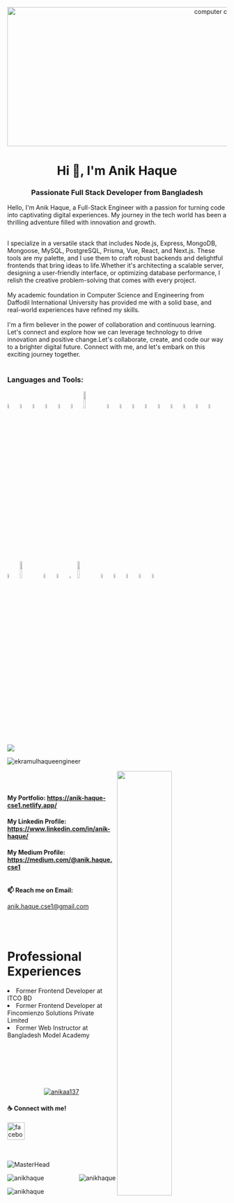 <p align="center" ><img alt="computer coding a men" src="https://i.ibb.co/34c7Hvj/Capture.png" width="1000" height="320" /></p>
<h1 align="center">Hi 👋, I'm Anik Haque</h1>
<h3 align="center"> Passionate Full Stack Developer from Bangladesh</h3>


<p>Hello, I'm Anik Haque, a Full-Stack Engineer with a passion for turning code into captivating digital experiences. My journey in the tech world has been a thrilling adventure filled with innovation and growth.
<br>
  <br>
  
 I specialize in a versatile stack that includes Node.js, Express, MongoDB, Mongoose, MySQL, PostgreSQL, Prisma, Vue, React, and Next.js. These tools are my palette, and I use them to craft robust backends and delightful frontends that bring ideas to life.Whether it's architecting a scalable server, designing a user-friendly interface, or optimizing database performance, I relish the creative problem-solving that comes with every project.
<br>
  <br>
  My academic foundation in Computer Science and Engineering from Daffodil International University has provided me with a solid base, and real-world experiences have refined my skills.
  <br>
  <br>
   I'm a firm believer in the power of collaboration and continuous learning. Let's connect and explore how we can leverage technology to drive innovation and positive change.Let's collaborate, create, and code our way to a brighter digital future. Connect with me, and let's embark on this exciting journey together.
   <br>
   <br>
   
  <h3 align="left">Languages and Tools:</h3>
<p align="left">
<img width="5%" src="https://cdn.worldvectorlogo.com/logos/javascript-1.svg">
<img width="5%" src="https://upload.wikimedia.org/wikipedia/commons/thumb/a/a7/React-icon.svg/2300px-React-icon.svg.png">
<img width="5%" src="https://upload.wikimedia.org/wikipedia/commons/thumb/4/4c/Typescript_logo_2020.svg/512px-Typescript_logo_2020.svg.png">
<img width="5%" src="https://cdn.worldvectorlogo.com/logos/redux.svg">
<img width="5%" src="https://res.cloudinary.com/startup-grind/image/upload/c_fill,dpr_2.0,f_auto,g_center,h_1080,q_100,w_1080/v1/gcs/platform-data-dsc/events/nextjs-boilerplate-logo.png">
<img width="5%" src="https://firebase.google.com/static/downloads/brand-guidelines/PNG/logo-vertical.png">
<img width="10%" src="https://icts.io/wp-content/uploads/2020/04/react-native.png">
<img width="5%" src="https://www.pngitem.com/pimgs/m/288-2880547_node-node-js-hd-png-download.png">
<img width="5%" src="https://i.ibb.co/GMfGqb4/download.png">
<img width="5%" src="https://cdn.icon-icons.com/icons2/2415/PNG/512/mongodb_original_wordmark_logo_icon_146425.png">
<img width="5%" src="https://ih1.redbubble.net/image.2411515339.4702/st,small,507x507-pad,600x600,f8f8f8.jpg">
<img width="5%" src="https://upload.wikimedia.org/wikipedia/commons/thumb/2/29/Postgresql_elephant.svg/1985px-Postgresql_elephant.svg.png">
<img width="5%" src="https://logowik.com/content/uploads/images/prisma2244.jpg">
  <img width="5%" src="https://upload.wikimedia.org/wikipedia/commons/1/19/C_Logo.png">
<img width="5%" src="https://upload.wikimedia.org/wikipedia/commons/thumb/1/18/ISO_C%2B%2B_Logo.svg/1822px-ISO_C%2B%2B_Logo.svg.png">
<img width="5%" src="https://logowik.com/content/uploads/images/google-dart2862.jpg">
<img width="5%" src="https://static.wikia.nocookie.net/logo-timeline/images/c/cf/4B4A9751-D2BF-4A93-BDCC-CDCA5326B65F.png/revision/latest?cb=20210426191500">
<img width="10%" src="https://hackernoon.com/hn-images/1*ub1DguhAtkCLvhUGuVGr6w.png">
<img width="5%" src="https://d33wubrfki0l68.cloudfront.net/0a52782442af1cc45957552f27ff0edccd5bc2a6/3f524/static/logo-figma-2d38867f013f56200cb44549cb77a1ba.png">
<img width="5%" src="https://seeklogo.com/images/N/netlify-logo-BD8F8A77E2-seeklogo.com.png">
<img width="3%" src="https://seeklogo.com/images/H/heroku-logo-B774A78667-seeklogo.com.png">
<img width="10%" src="https://encrypted-tbn0.gstatic.com/images?q=tbn:ANd9GcSQLGYJdWoj2oJ1GfOZ9l7WqVF_ul4kBbrWxSjKqSsG&s">
 <img width="5%" src="https://cdn.pixabay.com/photo/2017/08/05/11/16/logo-2582748_1280.png">
<img width="5%" src="https://i.ibb.co/z7GBKkF/logo-2582747-1280.webp">
<img width="5%" src="https://brandlogos.net/wp-content/uploads/2021/09/bootstrap-logo.png">
<img width="5%" src="https://upload.wikimedia.org/wikipedia/commons/thumb/d/d5/Tailwind_CSS_Logo.svg/2048px-Tailwind_CSS_Logo.svg.png">
<img width="5%" src="https://mui.com/static/logo.png">
</p>
  <br>
   <img src="https://i.ibb.co/y8b78g9/Capture.png">
<p align="left"> <img src="https://komarev.com/ghpvc/?username=ekramulhaqueengineer&label=Profile%20views&color=0e75b6&style=flat" alt="ekramulhaqueengineer" /> </p>
<img width="50%" align="right" src="https://user-images.githubusercontent.com/37551474/113611467-3a567d80-9657-11eb-862b-b07b4f105c6f.gif"/>
<br><br> 
<h4>My Portfolio:
<a href="https://anik-haque-cse1.netlify.app/">https://anik-haque-cse1.netlify.app/</a>
</h4>
<h4>My Linkedin Profile:
<a href="https://www.linkedin.com/in/anik-haque/">https://www.linkedin.com/in/anik-haque/</a>
</h4>
<h4>My Medium Profile:
<a href="https://medium.com/@anik.haque.cse1">https://medium.com/@anik.haque.cse1</a>
</h4>

<br>
<b>📫 Reach me on Email:</b>

anik.haque.cse1@gmail.com
<br><br>
<br>
<br>

<h1>Professional Experiences</h1>
<li>Former Frontend Developer at ITCO BD</li>
<li>Former Frontend Developer at Fincomienzo Solutions Private Limited
  <li>Former Web Instructor at Bangladesh Model Academy
    <br>
    <br>

<br><br>
<br><br>
<p align="center"> <a href="https://github.com/ryo-ma/github-profile-trophy"><img src="https://github-profile-trophy.vercel.app/?username=anikaa137" alt="anikaa137" /></a> </p>


#### ☕ Connect with me!
  [<img src='https://camo.githubusercontent.com/2d1ffa69dd491ebeca01b2098cf8233dd09950ff5895abccd5b455ca442abc59/68747470733a2f2f696d672e736869656c64732e696f2f62616467652f46616365626f6f6b2d3138373746323f7374796c653d666f722d7468652d6261646765266c6f676f3d66616365626f6f6b266c6f676f436f6c6f723d7768697465' alt='facebook' height='40'>](https://www.facebook.com/profile.php?id=100012132134423)


<br><br>
![MasterHead](https://i.ibb.co/CnZPxR3/websites-banner.jpg)
<!-- ![](https://raw.githubusercontent.com/halfrost/halfrost/master/icons/header_.png) -->
<!-- ![](https://raw.githubusercontent.com/halfrost/halfrost/master/icons/header_.png) -->


<p><img align="left" src="https://github-readme-stats.vercel.app/api/top-langs?username=anikhaque&show_icons=true&locale=en&layout=compact" alt="anikhaque" /></p>

<p>&nbsp;<img align="right" src="https://github-readme-stats.vercel.app/api?username=anikhaque&show_icons=true&locale=en" alt="anikhaque" /></p>

<p><img align="center" src="https://github-readme-streak-stats.herokuapp.com/?user=anikhaque&" alt="anikhaque" /></p>
